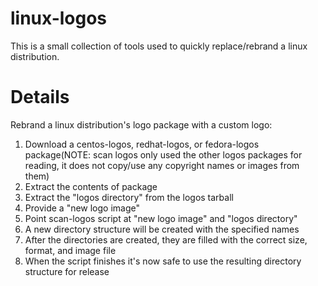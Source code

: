 # linux-logos
This is a small collection of tools used to quickly replace/rebrand a linux distribution.

# Details
Rebrand a linux distribution's logo package with a custom logo:
1. Download a centos-logos, redhat-logos, or fedora-logos package(NOTE: scan logos only used the other logos packages for reading, it does not copy/use any copyright names or images from them)
2. Extract the contents of package
3. Extract the "logos directory" from the logos tarball
4. Provide a "new logo image"
5. Point scan-logos script at "new logo image" and "logos directory"
6. A new directory structure will be created with the specified names
7. After the directories are created, they are filled with the correct size, format, and image file
8. When the script finishes it's now safe to use the resulting directory structure for release
